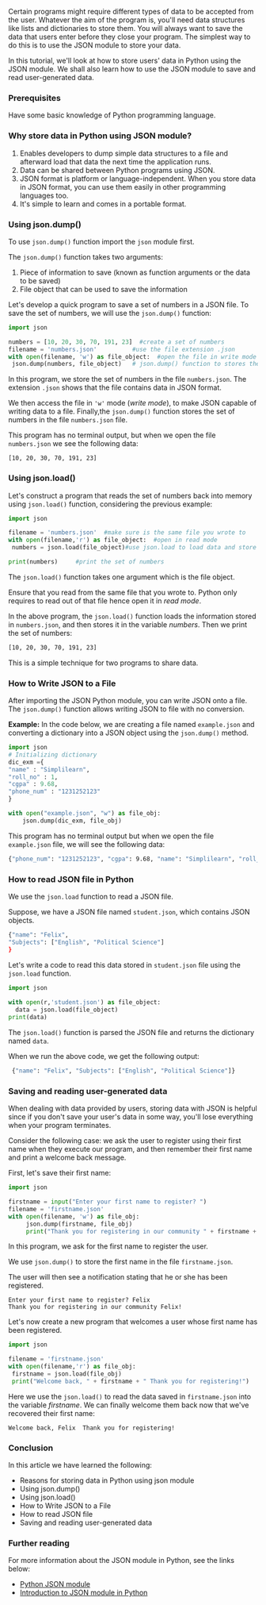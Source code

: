 
Certain programs might require different types of data to be accepted from the user. Whatever the aim of the program is, you'll need data structures like lists and dictionaries to store them. You will always want to save the data that users enter before they close your program. The simplest way to do this is to use the JSON module to store your data.

In this tutorial, we'll look at how to store users' data in Python using the JSON module. We shall also learn how to use the JSON module to save and read user-generated data.

### Prerequisites
Have some basic knowledge of Python programming language.

### Why store data in Python using JSON module?

 1. Enables developers to dump simple data structures to a file and afterward load that data the next time the application runs.
 2. Data can be shared between Python programs using JSON.
 3. JSON format is platform or language-independent. When you store data in JSON format, you can use them easily in other programming languages too.
 4. It's simple to learn and comes in a portable format.

### Using json.dump() 
To use `json.dump()` function import the `json` module first.

The `json.dump()` function takes two arguments:
 1. Piece of information to save (known as function arguments or the data to be saved)
 2. File object that can be used to save the information

Let's develop a quick program to save a set of numbers in a JSON file. To save the set of numbers, we will use the `json.dump()` function:

```python
import json

numbers = [10, 20, 30, 70, 191, 23]  #create a set of numbers
filename = 'numbers.json'          #use the file extension .json
with open(filename, 'w') as file_object:  #open the file in write mode
 json.dump(numbers, file_object)   # json.dump() function to stores the set of numbers in numbers.json file
```

In this program, we store the set of numbers in the file `numbers.json`. The extension `.json` shows that the file contains data in JSON format.

We then access the file in `'w'` mode (*write mode*), to make JSON capable of writing data to a file. Finally,the `json.dump()` function stores the set of numbers in the file `numbers.json` file.

This program has no terminal output, but when we open the file `numbers.json` we see the following data:

```
[10, 20, 30, 70, 191, 23]
```

### Using json.load()
Let's construct a program that reads the set of numbers back into memory using `json.load()` function, considering the previous example:

```python
import json

filename = 'numbers.json'  #make sure is the same file you wrote to  
with open(filename,'r') as file_object:  #open in read mode
 numbers = json.load(file_object)#use json.load to load data and store it in the variable numbers

print(numbers)     #print the set of numbers
```

The `json.load()` function takes one argument which is the file object. 

Ensure that you read from the same file that you wrote to. Python only requires to read out of that file hence open it in *read mode*.

In the above program, the `json.load()` function loads the information stored in `numbers.json`, and then stores it in the variable *numbers*. Then we print the set of numbers:

```bash
[10, 20, 30, 70, 191, 23]
```

This is a simple technique for two programs to share data.

### How to Write JSON to a File
After importing the JSON Python module, you can write JSON onto a file. The `json.dump()` function allows writing JSON to file with no conversion.

**Example:**
In the code below, we are creating a file named `example.json` and converting a dictionary into a JSON object using the `json.dump()` method.

```python
import json
# Initializing dictionary
dic_exm ={
"name" : "Simplilearn",
"roll_no" : 1,
"cgpa" : 9.68,
"phone_num" : "1231252123"
}

with open("example.json", "w") as file_obj:
    json.dump(dic_exm, file_obj)
```

This program has no terminal output but when we open the file `example.json` file, we will see the following data:

```bash
{"phone_num": "1231252123", "cgpa": 9.68, "name": "Simplilearn", "roll_no": 1}
```

### How to read JSON file in Python
We use the `json.load` function to read a JSON file.

Suppose, we have a JSON file named `student.json`, which contains JSON objects.
```bash
{"name": "Felix",   
"Subjects": ["English", "Political Science"]  
}  
```

Let's write a code to read this data stored in `student.json` file using the `json.load` function.

```python
import json  
  
with open(r,'student.json') as file_object:  
  data = json.load(file_object)  
print(data)
```

The `json.load()` function is parsed the JSON file and returns the dictionary named `data`.

When we run the above code, we get the following output:

```bash
 {"name": "Felix", "Subjects": ["English", "Political Science"]}
```

### Saving and reading user-generated data
When dealing with data provided by users, storing data with JSON is helpful since if you don't save your user's data in some way, you'll lose everything when your program terminates.

Consider the following case: we ask the user to register using their first name when they execute our program, and then remember their first name and print a welcome back message.

First, let's save their first name:

```python
import json

firstname = input("Enter your first name to register? ")
filename = 'firstname.json'
with open(filename, 'w') as file_obj:
     json.dump(firstname, file_obj)
     print("Thank you for registering in our community " + firstname + "!")
```

In this program, we ask for the first name to register the user.

We use `json.dump()` to store the first name in the file `firstname.json`. 

The user will then see a notification stating that he or she has been registered.

```
Enter your first name to register? Felix
Thank you for registering in our community Felix!
```

Let's now create a new program that welcomes a user whose first name has been registered.

```python
import json

filename = 'firstname.json'
with open(filename,'r') as file_obj:
 firstname = json.load(file_obj)
 print("Welcome back, " + firstname + " Thank you for registering!")
 ```

Here we use the `json.load()` to read the data saved in `firstname.json` into the variable *firstname*. We can finally welcome them back now that we've recovered their first name:

```
Welcome back, Felix  Thank you for registering!
```


### Conclusion
In this article we have learned the following:
 - Reasons for storing data in Python using json module
 - Using json.dump() 
 - Using json.load()
 - How to Write JSON to a File
 - How to read JSON file 
 - Saving and reading user-generated data


### Further reading
For more information about the JSON module in Python, see the links below:
- [Python JSON module](https://www.askpython.com/python-modules/python-json-module)
- [Introduction to JSON module in Python](https://dyclassroom.com/python/python-json-module)